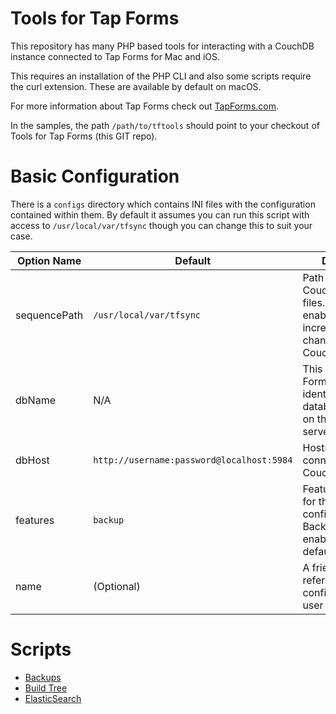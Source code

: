 Tools for Tap Forms
=====

This repository has many PHP based tools for interacting with a
CouchDB instance connected to Tap Forms for Mac and iOS.

This requires an installation of the PHP CLI and also some scripts
require the curl extension. These are available by default on macOS.

For more information about Tap Forms check out [TapForms.com](http://www.tapforms.com).

In the samples, the path `/path/to/tftools` should point to your
checkout of Tools for Tap Forms (this GIT repo).

# Basic Configuration

There is a `configs` directory which contains INI files with the
configuration contained within them. By default it assumes you can
run this script with access to `/usr/local/var/tfsync` though you
can change this to suit your case.

| Option Name | Default | Description |
| ----------- | ------- | ----------- |
| sequencePath | `/usr/local/var/tfsync` | Path to store the CouchDB sequence files. These files enable processing incremental changes from the CouchDB server. |
| dbName | N/A | This is the Tap Forms unique identifier for your database/document on the CouchDB server. |
| dbHost | `http://username:password@localhost:5984` | Hostname string for connecting to your CouchDB server. |
| features | `backup` | Features enabled for the configuration. Backup is always enabled and is the default. |
| name | (Optional) | A friendly name to refer to this configuration in user output. |


# Scripts 

* [Backups](docs/Scripts/Backups.md)
* [Build Tree](docs/Scripts/BuildTree.md)
* [ElasticSearch](docs/Scripts/ElasticSearch.md)

